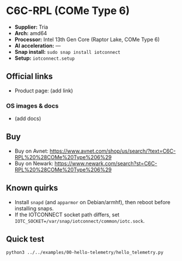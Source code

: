 # C6C-RPL (COMe Type 6)

- **Supplier:** Tria
- **Arch:** amd64
- **Processor:** Intel 13th Gen Core (Raptor Lake, COMe Type 6)
- **AI acceleration:** —
- **Snap install:** `sudo snap install iotconnect`
- **Setup:** `iotconnect.setup`

## Official links
- Product page: (add link)

### OS images & docs
- (add docs)

## Buy
- Buy on Avnet: https://www.avnet.com/shop/us/search/?text=C6C-RPL%20%28COMe%20Type%206%29
- Buy on Newark: https://www.newark.com/search?st=C6C-RPL%20%28COMe%20Type%206%29

## Known quirks
- Install `snapd` (and `apparmor` on Debian/armhf), then reboot before installing snaps.
- If the IOTCONNECT socket path differs, set `IOTC_SOCKET=/var/snap/iotconnect/common/iotc.sock`.

## Quick test
```bash
python3 ../../examples/00-hello-telemetry/hello_telemetry.py
```
